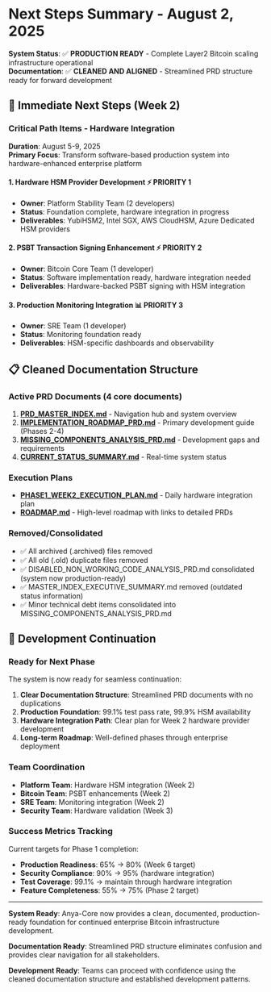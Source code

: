 # Next Steps Summary - August 2, 2025

**System Status**: ✅ **PRODUCTION READY** - Complete Layer2 Bitcoin scaling infrastructure operational  
**Documentation**: ✅ **CLEANED AND ALIGNED** - Streamlined PRD structure ready for forward development

## 🎯 Immediate Next Steps (Week 2)

### **Critical Path Items - Hardware Integration**

**Duration**: August 5-9, 2025  
**Primary Focus**: Transform software-based production system into hardware-enhanced enterprise platform

#### **1. Hardware HSM Provider Development** ⚡ **PRIORITY 1**

- **Owner**: Platform Stability Team (2 developers)
- **Status**: Foundation complete, hardware integration in progress
- **Deliverables**: YubiHSM2, Intel SGX, AWS CloudHSM, Azure Dedicated HSM providers

#### **2. PSBT Transaction Signing Enhancement** ⚡ **PRIORITY 2**  

- **Owner**: Bitcoin Core Team (1 developer)
- **Status**: Software implementation ready, hardware integration needed
- **Deliverables**: Hardware-backed PSBT signing with HSM integration

#### **3. Production Monitoring Integration** 📊 **PRIORITY 3**

- **Owner**: SRE Team (1 developer) 
- **Status**: Monitoring foundation ready
- **Deliverables**: HSM-specific dashboards and observability

## 📋 Cleaned Documentation Structure

### **Active PRD Documents** (4 core documents)

1. **[PRD_MASTER_INDEX.md](PRD_MASTER_INDEX.md)** - Navigation hub and system overview
2. **[IMPLEMENTATION_ROADMAP_PRD.md](IMPLEMENTATION_ROADMAP_PRD.md)** - Primary development guide (Phases 2-4)
3. **[MISSING_COMPONENTS_ANALYSIS_PRD.md](MISSING_COMPONENTS_ANALYSIS_PRD.md)** - Development gaps and requirements
4. **[CURRENT_STATUS_SUMMARY.md](CURRENT_STATUS_SUMMARY.md)** - Real-time system status

### **Execution Plans**

- **[PHASE1_WEEK2_EXECUTION_PLAN.md](PHASE1_WEEK2_EXECUTION_PLAN.md)** - Daily hardware integration plan
- **[ROADMAP.md](ROADMAP.md)** - High-level roadmap with links to detailed PRDs

### **Removed/Consolidated**

- ✅ All archived (.archived) files removed
- ✅ All old (.old) duplicate files removed  
- ✅ DISABLED_NON_WORKING_CODE_ANALYSIS_PRD.md consolidated (system now production-ready)
- ✅ MASTER_INDEX_EXECUTIVE_SUMMARY.md removed (outdated status information)
- ✅ Minor technical debt items consolidated into MISSING_COMPONENTS_ANALYSIS_PRD.md

## 🚀 Development Continuation

### **Ready for Next Phase**

The system is now ready for seamless continuation:

1. **Clear Documentation Structure**: Streamlined PRD documents with no duplications
2. **Production Foundation**: 99.1% test pass rate, 99.9% HSM availability
3. **Hardware Integration Path**: Clear plan for Week 2 hardware provider development
4. **Long-term Roadmap**: Well-defined phases through enterprise deployment

### **Team Coordination**

- **Platform Team**: Hardware HSM integration (Week 2)
- **Bitcoin Team**: PSBT enhancements (Week 2)  
- **SRE Team**: Monitoring integration (Week 2)
- **Security Team**: Hardware validation (Week 3)

### **Success Metrics Tracking**

Current targets for Phase 1 completion:

- **Production Readiness**: 65% → 80% (Week 6 target)
- **Security Compliance**: 90% → 95% (hardware integration)
- **Test Coverage**: 99.1% → maintain through hardware integration
- **Feature Completeness**: 55% → 75% (Phase 2 target)

---

**System Ready**: Anya-Core now provides a clean, documented, production-ready foundation for continued enterprise Bitcoin infrastructure development.

**Documentation Ready**: Streamlined PRD structure eliminates confusion and provides clear navigation for all stakeholders.

**Development Ready**: Teams can proceed with confidence using the cleaned documentation structure and established development patterns.
